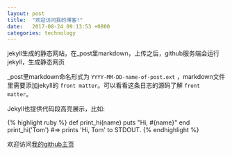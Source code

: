 ```yaml
---
layout: post
title:  "欢迎访问我的博客!"
date:   2017-08-24 09:13:53 +0800
categories: technology
---
```

jekyll生成的静态网站，在_post里markdown，上传之后，github服务端会运行jekyll，生成静态网页

_post里markdown命名形式为 `YYYY-MM-DD-name-of-post.ext` ，markdown文件里需要添加jekyll的 `front matter`。可以看看这条日志的源码了解 `front matter`。

Jekyll也提供代码段高亮展示，比如:

{% highlight ruby %}
def print_hi(name)
  puts "Hi, #{name}"
end
print_hi('Tom')
#=> prints 'Hi, Tom' to STDOUT.
{% endhighlight %}

欢迎访问[我的github主页][bing-github-url]

[bing-github-url]: https://github.com/etern
